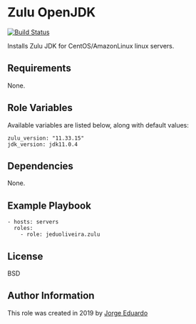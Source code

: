 Zulu OpenJDK
=========
[![Build Status](https://travis-ci.org/jeduoliveira/ansible-role-zulu-openjdk.svg?branch=master)](https://travis-ci.org/jeduoliveira/ansible-role-zulu-openjdk)


Installs Zulu JDK for CentOS/AmazonLinux linux servers.

Requirements
------------

None.

Role Variables
--------------
Available variables are listed below, along with default values:

    zulu_version: "11.33.15"
    jdk_version: jdk11.0.4

Dependencies
------------

None.

Example Playbook
----------------

    - hosts: servers
      roles:
        - role: jeduoliveira.zulu

License
-------

BSD

Author Information
------------------

This role was created in 2019 by [Jorge Eduardo](https://www.linkedin.com/in/jorgeeduardo/)
